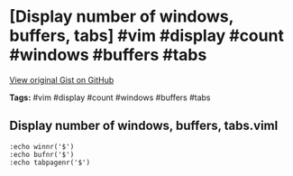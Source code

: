 # [Display number of windows, buffers, tabs] #vim #display #count #windows #buffers #tabs

[View original Gist on GitHub](https://gist.github.com/Integralist/f2e55ede1b6dcb772cf572cba6f52745)

**Tags:** #vim #display #count #windows #buffers #tabs

## Display number of windows, buffers, tabs.viml

```viml
:echo winnr('$')
:echo bufnr('$')
:echo tabpagenr('$')
```


